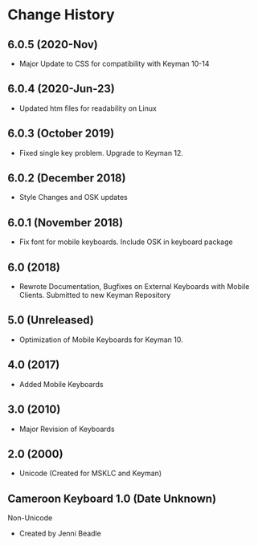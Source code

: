 Change History
=======================

6.0.5 (2020-Nov)
-----------------
* Major Update to CSS for compatibility with Keyman 10-14

6.0.4 (2020-Jun-23)
-----------------
* Updated htm files for readability on Linux

6.0.3 (October 2019)
---------------------
* Fixed single key problem. Upgrade to Keyman 12.

6.0.2 (December 2018)
---------------------
* Style Changes and OSK updates

6.0.1 (November 2018)
---------------------
* Fix font for mobile keyboards. Include OSK in keyboard package

6.0 (2018)
-----------------
* Rewrote Documentation, Bugfixes on External Keyboards with Mobile Clients. Submitted to new Keyman Repository

5.0 (Unreleased)
-----------------
* Optimization of Mobile Keyboards for Keyman 10.

4.0 (2017)
-----------------
* Added Mobile Keyboards

3.0 (2010)
-----------------
* Major Revision of Keyboards

2.0 (2000)
-----------------
* Unicode (Created for MSKLC and Keyman)

Cameroon Keyboard 1.0 (Date Unknown)
-----------------

Non-Unicode

* Created by Jenni Beadle

